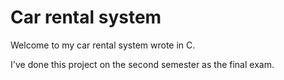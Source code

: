 # Car rental system

Welcome to my car rental system wrote in C.

I've done this project on the second semester as the final exam.
